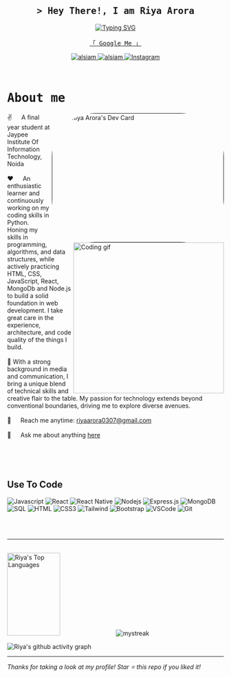 
<!-- Intro  -->
<h2 align="center">
        <samp>&gt; Hey There!, I am
                <b>Riya Arora</b>
        </samp>
</h2>


<p align="center"> 
        <a href="https://git.io/typing-svg"><img src="https://readme-typing-svg.demolab.com?font=Fira+Code&weight=600&size=25&pause=1000&color=F7133F&background=FFFFFF&center=true&random=false&width=600&lines=Welcome+to+my+profile!;I+am+a+Front-end+Developer+from+India" alt="Typing SVG" /></a><br>
        <br>
  <samp>
    <a href="https://www.linkedin.com/in/riya-arora-1389a622b/">「 Google Me 」</a>
    <br>
    
  </samp>
</p>

<p align="center">
 <a href="" target="blank">
  <img src="https://img.shields.io/badge/Website-DC143C?style=for-the-badge&logo=medium&logoColor=white" alt="alsiam" />
 </a>
 <a href="https://www.linkedin.com/in/riya-arora-1389a622b/" target="_blank">
  <img src="https://img.shields.io/badge/LinkedIn-0077B5?style=for-the-badge&logo=linkedin&logoColor=white" alt="alsiam"/>
 </a> 
 <a href="https://www.instagram.com/riyaa_a.03/" target="_blank">
  <img src="https://img.shields.io/badge/Instagram-1E0342?style=for-the-badge&logo=instagram&logoColor=white" alt="Instagram"/>
</a>

</p>
<br />

<!-- About Section -->
<samp>
<h1>About me</h1>
</samp>
<a href="" target="_blank" title="Ms. Riya Arora's Dev Card">
    <img style="border-radius: 100px;" align="right" src="https://user-images.githubusercontent.com/47440165/184950012-4a36f782-f7e9-44cb-affc-cc82d67561fb.gif" width="400" height="300" alt="Ms. Riya Arora's Dev Card"/>
</a>
 
<p>
 <img align="right" width="350" src="/assets/programmer.gif" alt="Coding gif" />
  
 ✌️ &emsp; A final year student at Jaypee Institute Of Information Technology, Noida  <br/><br/>
 ❤️ &emsp; An enthusiastic learner and continuously working on my coding skills in Python. Honing my skills in programming, algorithms, and data structures, while actively practicing HTML, CSS, JavaScript, React, MongoDb and Node.js to build a solid foundation in web development. I take great care in the experience, architecture, and code quality of the things I build.<br/><br/>
 💼 With a strong background in media and communication, I bring a unique blend of technical skills and creative flair to the table. My passion for technology extends beyond conventional boundaries, driving me to explore diverse avenues.  <br>   
 📧 &emsp; Reach me anytime: riyaarora0307@gmail.com<br/><br/>
 💬 &emsp; Ask me about anything [here](https://github.com/issues)

</p>

<br/>
<br/>
<br/>

## Use To Code

![Javascript](https://img.shields.io/badge/Javascript-F0DB4F?style=for-the-badge&labelColor=black&logo=javascript&logoColor=F0DB4F)
![React](https://img.shields.io/badge/-React-61DBFB?style=for-the-badge&labelColor=black&logo=react&logoColor=61DBFB)
![React Native](https://img.shields.io/badge/React_Native-20232A?style=for-the-badge&logo=react&logoColor=61DAFB)
![Nodejs](https://img.shields.io/badge/Nodejs-3C873A?style=for-the-badge&labelColor=black&logo=node.js&logoColor=3C873A)
![Express.js](https://img.shields.io/badge/Express.js-000000?style=for-the-badge&logo=express&logoColor=white)
![MongoDB](https://img.shields.io/badge/MongoDB-4EA94B?style=for-the-badge&logo=mongodb&logoColor=white)
![SQL](https://img.shields.io/badge/SQL-4479A1?style=for-the-badge&labelColor=black&logo=sql&logoColor=4479A1)
![HTML](https://img.shields.io/badge/HTML5-E34F26?style=for-the-badge&logo=html5&logoColor=white)
![CSS3](https://img.shields.io/badge/CSS3-1572B6?style=for-the-badge&logo=css3&logoColor=white)
![Tailwind](https://img.shields.io/badge/Tailwind_CSS-092749?style=for-the-badge&logo=tailwindcss&logoColor=06B6D4&labelColor=000000)
![Bootstrap](https://img.shields.io/badge/Bootstrap-563D7C?style=for-the-badge&logo=bootstrap&logoColor=white)
![VSCode](https://img.shields.io/badge/Visual_Studio-0078d7?style=for-the-badge&logo=visual%20studio&logoColor=white)
![Git](https://img.shields.io/badge/Git-F05032?style=for-the-badge&logo=git&logoColor=white)

<br/>


<br/>
<hr/>
<br/>



<a> 
  <a href="https://github.com/riyaarora03"><img alt="Riya's Top Languages" src="https://denvercoder1-github-readme-stats.vercel.app/api/top-langs/?username=riyaarora03&langs_count=8&layout=compact&theme=react&border_color=7F3FBF&bg_color=0D1117&title_color=F85D7F&icon_color=F8D866" height="192px" width="49.5%"/></a>
</a>

<img src="https://github-readme-streak-stats.herokuapp.com/?user=riyaarora03&theme=tokyonight" alt="mystreak"/>




![Riya's github activity graph](https://github-readme-activity-graph.vercel.app/graph?username=riyaarora03&bg_color=0D1117&color=7F3FBF&line=7F3FBF&point=7F3FBF&area_color=FFFFFF&title_color=FFFFFF&area=true)

---

_Thanks for taking a look at my profile! Star ⭐ this repo if you liked it!_

